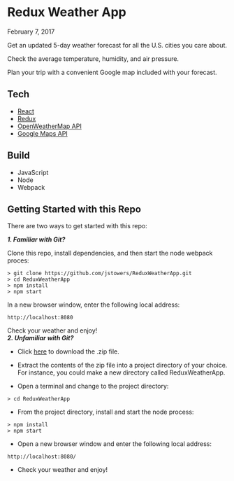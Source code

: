 # Redux Weather App

February 7, 2017

Get an updated 5-day weather forecast for all the U.S. cities you care about.

Check the average temperature, humidity, and air pressure.  

Plan your trip with a convenient Google map included with your forecast.

## Tech

-  [React](https://facebook.github.io/react/)
-  [Redux](http://redux.js.org/)
-  [OpenWeatherMap API](https://openweathermap.org/api)
-  [Google Maps API](https://developers.google.com/maps/documentation/javascript/tutorial)

## Build

-   JavaScript
-   Node
-   Webpack

## Getting Started with this Repo

There are two ways to get started with this repo:

***1.  Familiar with Git?***

Clone this repo, install dependencies, and then start the node webpack proces:
    
```        
> git clone https://github.com/jstowers/ReduxWeatherApp.git
> cd ReduxWeatherApp
> npm install
> npm start
```

In a new browser window, enter the following local address:

```
http://localhost:8080
```

Check your weather and enjoy!
<br>
***2.  Unfamiliar with Git?***

-  Click [here](https://github.com/jstowers/ReduxWeatherApp/archive/master.zip) to download the .zip file.

-  Extract the contents of the zip file into a project directory of your choice.  For instance, you could make a new directory called ReduxWeatherApp.

-  Open a terminal and change to the project directory:

```
> cd ReduxWeatherApp
```

-  From the project directory, install and start the node process:

```
> npm install
> npm start
```

-  Open a new browser window and enter the following local address:

```
http://localhost:8080/ 
```

-  Check your weather and enjoy!